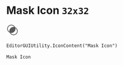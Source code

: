 # Mask Icon `32x32`
<img src="/img/Mask%20Icon.png" width=32 height=32>

``` CSharp
EditorGUIUtility.IconContent("Mask Icon")
```
```
Mask Icon
```
